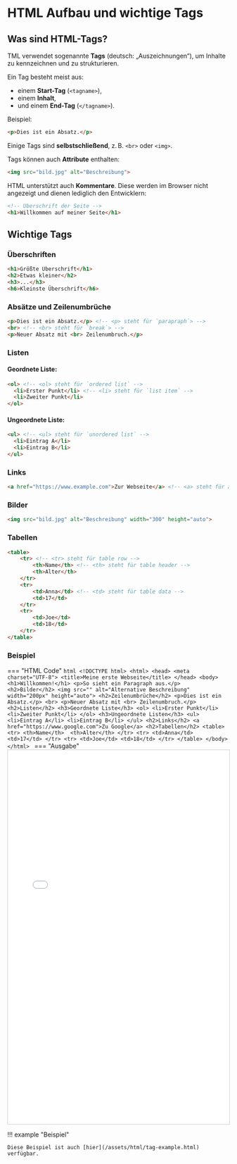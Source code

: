# HTML Aufbau und wichtige Tags

## Was sind HTML-Tags?

TML verwendet sogenannte **Tags** (deutsch: „Auszeichnungen“), um Inhalte zu kennzeichnen und zu strukturieren.

Ein Tag besteht meist aus:

- einem **Start-Tag** (`<tagname>`),
- einem **Inhalt**,
- und einem **End-Tag** (`</tagname>`).

Beispiel:
```html
<p>Dies ist ein Absatz.</p>
```

Einige Tags sind **selbstschließend**, z. B. `<br>` oder `<img>`.

Tags können auch **Attribute** enthalten:
```html
<img src="bild.jpg" alt="Beschreibung">
```

HTML unterstützt auch **Kommentare**. Diese werden im Browser nicht angezeigt und dienen lediglich den Entwicklern:

```html
<!-- Überschrift der Seite -->
<h1>Willkommen auf meiner Seite</h1>
```

## Wichtige Tags

### Überschriften

```html
<h1>Größte Überschrift</h1>
<h2>Etwas kleiner</h2>
<h3>...</h3>
<h6>Kleinste Überschrift</h6>
```

### Absätze und Zeilenumbrüche

```html
<p>Dies ist ein Absatz.</p> <!-- <p> steht für `parapraph`> -->
<br> <!-- <br> steht für `break`> -->
<p>Neuer Absatz mit <br> Zeilenumbruch.</p>
```

### Listen

#### Geordnete Liste:
```html
<ol> <!-- <ol> steht für `ordered list` -->
  <li>Erster Punkt</li> <!-- <li> steht für `list item` -->
  <li>Zweiter Punkt</li>
</ol>
```

#### Ungeordnete Liste:
```html
<ul> <!-- <ul> steht für `unordered list` -->
  <li>Eintrag A</li>
  <li>Eintrag B</li>
</ul>
```

### Links

```html
<a href="https://www.example.com">Zur Webseite</a> <!-- <a> steht für anchor -->
```

### Bilder

```html
<img src="bild.jpg" alt="Beschreibung" width="300" height="auto">
```

### Tabellen

```html
<table>
    <tr> <!-- <tr> steht für table row -->
        <th>Name</th> <!-- <th> steht für table header -->
        <th>Alter</th>
    </tr>
    <tr>
        <td>Anna</td> <!-- <td> steht für table data -->
        <td>17</td>
    </tr>
    <tr>
        <td>Joe</td>
        <td>18</td>
    </tr>
</table>
```

### Beispiel

=== "HTML Code"
    ```html
    <!DOCTYPE html>
    <html>
    <head>
        <meta charset="UTF-8">
        <title>Meine erste Webseite</title>
    </head>
    <body>
        <h1>Willkommen!</h1>
        <p>So sieht ein Paragraph aus.</p>
        <h2>Bilder</h2>
        <img src="" alt="Alternative Beschreibung" width="200px" height="auto">
        <h2>Zeilenumbrüche</h2>
        <p>Dies ist ein Absatz.</p>
        <br>
        <p>Neuer Absatz mit <br> Zeilenumbruch.</p>
        <h2>Listen</h2>
        <h3>Geordnete Liste</h3>
        <ol>
            <li>Erster Punkt</li>
            <li>Zweiter Punkt</li>
        </ol>
        <h3>Ungeordnete Listen</h3>
            <ul>
                <li>Eintrag A</li>
                <li>Eintrag B</li>
            </ul>
        <h2>Links</h2>
        <a href="https://www.google.com">Zu Google</a>
        <h2>Tabellen</h2>
        <table>
            <tr>
                <th>Name</th> 
                <th>Alter</th>
            </tr>
            <tr>
                <td>Anna</td>
                <td>17</td>
            </tr>
            <tr>
                <td>Joe</td>
                <td>18</td>
            </tr>
        </table>
    </body>
    </html>
    ```
=== "Ausgabe"
    <iframe src="/assets/html/tag-example.html" width="100%" height="850px" style="border:1px solid #ccc;"></iframe>

!!! example "Beispiel"

    Diese Beispiel ist auch [hier](/assets/html/tag-example.html) verfügbar.